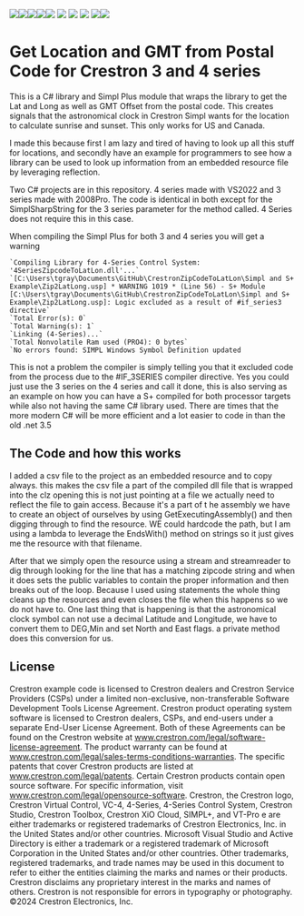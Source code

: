 <img src="https://img.shields.io/badge/Language-SimplPlus-green"><img src="https://img.shields.io/badge/Language-SIMPL-forest"><img src="https://img.shields.io/badge/Language-C Sharp-blue"><img src="https://img.shields.io/badge/Platform-Crestron 4 series-blue"><img src="https://img.shields.io/badge/Platform-Crestron 3 series-lightblue"> <img src="https://img.shields.io/badge/CTI-Examples-blue">  <img src="https://img.shields.io/badge/Use-Educational-green"> <img src="https://img.shields.io/badge/Copyright-Crestron-blue"> <img src="https://img.shields.io/badge/License-Restricted-orange"><img src="https://img.shields.io/badge/Support-NONE-red">

# Get Location and GMT from Postal Code for Crestron 3 and 4 series

This is a C# library and Simpl Plus module that wraps the library to get the Lat and Long as well as GMT Offset from the postal code.   This creates signals that the astronomical clock in Crestron Simpl wants for the location to calculate sunrise and sunset.    This only works for US and Canada.

I made this because first I am lazy and tired of having to look up all this stuff for locations, and secondly have an example for programmers to see how a library can be used to look up information from an embedded resource file by leveraging reflection.  

Two C# projects are in this repository. 4 series made with VS2022 and 3 series made with 2008Pro. The code is identical in both except for the SimplSharpString for the 3 series parameter for the method called.  4 Series does not require this in this case.   



When compiling the Simpl Plus  for both 3 and 4 series you will get a warning

```
`Compiling Library for 4-Series Control System: '4SeriesZipcodeToLatLon.dll'...`
`[C:\Users\tgray\Documents\GitHub\CrestronZipCodeToLatLon\Simpl and S+ Example\Zip2LatLong.usp] * WARNING 1019 * (Line 56) - S+ Module [C:\Users\tgray\Documents\GitHub\CrestronZipCodeToLatLon\Simpl and S+ Example\Zip2LatLong.usp]: Logic excluded as a result of #if_series3 directive`
`Total Error(s): 0`
`Total Warning(s): 1`
`Linking (4-Series)...`
`Total Nonvolatile Ram used (PRO4): 0 bytes`
`No errors found: SIMPL Windows Symbol Definition updated
```



This is not a problem  the compiler is simply telling you that it excluded code from the process due to the #IF_3SERIES compiler directive.  Yes you could just use the 3 series on the 4 series and call it done,  this is also serving as an example on how you can have a S+ compiled for both processor targets while also not having the same C# library used.   There are times that the more modern C# will be more efficient and a lot easier to code in than the old .net 3.5



## The Code and how this works



I added a csv file to the project as an embedded resource and to copy always. this makes the csv file a part of the compiled dll file that is wrapped into the clz  opening this is not just pointing at a file we actually need to reflect the file to gain access.  Because it's a part of t he assembly we have to create an object of ourselves by using GetExecutingAssembly() and then digging through to find the resource.  WE could hardcode the path, but I am using a lambda to leverage the EndsWith() method on strings so it just gives me the resource with that filename.



After that we simply open the resource using a stream and streamreader to dig through looking for the line that has a matching zipcode string and when it does sets the public variables to contain the proper information and then breaks out of the loop.  Because I used using statements the whole thing cleans up the resources and even closes the file when this happens so we do not have to.   One last thing that is happening is that the astronomical clock symbol can not use a decimal Latitude and Longitude, we have to convert them to DEG,Min and set North and East flags.  a private method does this conversion for us.



## License

Crestron example code is licensed to Crestron dealers and Crestron Service Providers (CSPs) under a limited non-exclusive, non-transferable Software Development Tools License Agreement. Crestron product operating system software is licensed to Crestron dealers, CSPs, and end-users under a separate End-User License Agreement. Both of these Agreements can be found on the Crestron website at www.crestron.com/legal/software-license-agreement. The product warranty can be found at www.crestron.com/legal/sales-terms-conditions-warranties. The specific patents that cover Crestron products are listed at www.crestron.com/legal/patents. Certain Crestron products contain open source software. For specific information, visit www.crestron.com/legal/opensource-software. Crestron, the Crestron logo, Crestron Virtual Control, VC-4, 4-Series, 4-Series Control System, Crestron Studio, Crestron Toolbox, Crestron XiO Cloud, SIMPL+, and VT-Pro e are either trademarks or registered trademarks of Crestron Electronics, Inc. in the United States and/or other countries. Microsoft Visual Studio and Active Directory is either a trademark or a registered trademark of Microsoft Corporation in the United States and/or other countries. Other trademarks, registered trademarks, and trade names may be used in this document to refer to either the entities claiming the marks and names or their products. Crestron disclaims any proprietary interest in the marks and names of others. Crestron is not responsible for errors in typography or photography. ©2024 Crestron Electronics, Inc.











 